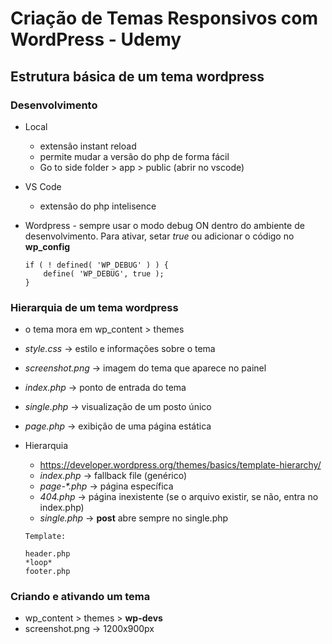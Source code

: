 # Criação de Temas Responsivos com WordPress - Udemy

## Estrutura básica de um tema wordpress

### Desenvolvimento

-   Local

    -   extensão instant reload
    -   permite mudar a versão do php de forma fácil
    -   Go to side folder > app > public (abrir no vscode)

-   VS Code

    -   extensão do php intelisence

-   Wordpress - sempre usar o modo debug ON dentro do ambiente de desenvolvimento. Para ativar, setar _true_ ou adicionar o código no **wp_config**

    ```
    if ( ! defined( 'WP_DEBUG' ) ) {
        define( 'WP_DEBUG', true );
    }
    ```

### Hierarquia de um tema wordpress

-   o tema mora em wp_content > themes
-   _style.css_ -> estilo e informações sobre o tema
-   _screenshot.png_ -> imagem do tema que aparece no painel
-   _index.php_ -> ponto de entrada do tema
-   _single.php_ -> visualização de um posto único
-   _page.php_ -> exibição de uma página estática

-   Hierarquia

    -   https://developer.wordpress.org/themes/basics/template-hierarchy/
    -   _index.php_ -> fallback file (genérico)
    -   _page-\*.php_ -> página específica
    -   _404.php_ -> página inexistente (se o arquivo existir, se não, entra no index.php)
    -   _single.php_ -> **post** abre sempre no single.php

    ```
    Template:

    header.php
    *loop*
    footer.php
    ```

### Criando e ativando um tema

-   wp_content > themes > **wp-devs**
-   screenshot.png -> 1200x900px
